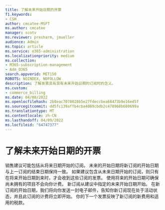 ```yaml
---
title: 了解未来开始日期的开票
f1.keywords:
- CSH
author: cmcatee-MSFT
ms.author: cmcatee
manager: scotv
ms.reviewer: presharm, jmueller
audience: Admin
ms.topic: article
ms.service: o365-administration
ms.localizationpriority: medium
ms.collection:
- M365-subscription-management
- Adm_O365
search.appverid: MET150
ROBOTS: NOINDEX, NOFOLLOW
description: 了解发票具有具有未来开始日期的订阅时的含义。
ms.custom:
- commerce_billing
ms.date: 04/08/2022
ms.openlocfilehash: 2b8eac7078028b5e27fdeccbea68473b9e16ed5f
ms.sourcegitcommit: dd5fc139affb4cba4089cbdb2c478968b680699a
ms.translationtype: MT
ms.contentlocale: zh-CN
ms.lasthandoff: 04/09/2022
ms.locfileid: "64747377"
---
```

# <a name="understand-invoicing-for-future-start-dates"></a>了解未来开始日期的开票

销售建议可能包括从将来日期开始的订阅。 未来的开始日期将新订阅的开始日期与上一订阅的结束日期保持一致。 如果建议包含从未来日期开始的订阅，则只有在将来开始日期到来时，才会收到这些订阅的发票。 使用将来的开始日期可确保尚未拥有的项目不会向你计费。 新订阅从建议中指定的未来开始日期开始。 在新订阅的开始日期，我们将向你发送一封电子邮件，告知你新订阅现在处于活动状态，并且此订阅的计费将立即开始。 你的下一个发票反映了新订阅的新费用和适用的税款。
